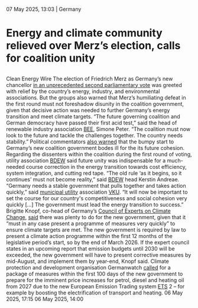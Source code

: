 07 May 2025, 13:03
| 
Germany
# Energy and climate community relieved over Merz’s election, calls for coalition unity
## 
Clean Energy Wire
The election of Friedrich Merz as Germany’s new chancellor [in an unprecedented second parliamentary vote](https://www.cleanenergywire.org/news/merzs-failure-secure-majority-first-round-chancellor-vote-stuns-germany) was greeted with relief by the country’s energy, industry, and environmental associations. But the groups also warned that Merz’s humiliating defeat in the first round must not foreshadow disunity in the coalition government, given that decisive action was needed to further Germany’s energy transition and meet climate targets.
“The future governing coalition and German democracy have passed their first acid test,” said the head of renewable industry association [BEE](https://www.cleanenergywire.org/experts/bee-german-renewable-energy-federation), Simone Peter. “The coalition must now look to the future and tackle the challenges together. The country needs stability.” Political commentators [also warned](https://www.cleanenergywire.org/news/merzs-failure-secure-majority-first-round-chancellor-vote-stuns-germany) that the bumpy start to Germany’s new coalition government bodes ill for the its future cohesion.
Regarding the dissenters within the coalition during the first round of voting, utility association [BDEW](https://www.cleanenergywire.org/experts/bdew-german-association-energy-and-water-industries) said future unity was indispensable for a much-needed course correction in the energy transition towards cost efficiency, system integration, and cutting red tape. “The old rule ‘as it begins, so it continues’ must not become reality,” said [BDEW](https://www.cleanenergywire.org/experts/bdew-german-association-energy-and-water-industries) head Kerstin Andreae.
“Germany needs a stable government that pulls together and takes action quickly,” said [municipal utility](https://www.cleanenergywire.org/glossary/letter_m#municipal_utility) association [VKU](https://www.cleanenergywire.org/experts/vku-german-association-local-utilities). “It will now be important to set the course for our country's competitiveness and social cohesion very quickly […] The government must lead the energy transition to success.”
Brigitte Knopf, co-head of Germany’s [Council of Experts on Climate Change](https://www.cleanenergywire.org/experts/council-experts-climate-change-germany), [said](https://www.linkedin.com/feed/update/urn:li:activity:7325448147063713792/) there was plenty to do for the new government, given that it “must in any case present a programme of measures very quickly” to ensure climate targets are met. The new government is required by law to present a climate action programme within the first 12 months of the legislative period’s start, so by the end of March 2026. If the expert council states in an upcoming report that emission budgets until 2030 will be exceeded, the new government will have to present corrective measures by mid-August, and implement them by year-end, Knopf said.
Climate protection and development organisation Germanwatch [called](https://www.germanwatch.org/de/93140) for a package of measures within the first 100 days of the new government to prepare for the imminent price increases for petrol, diesel and heating oil from 2027 due to the new European Emission Trading system [ETS](https://www.cleanenergywire.org/glossary/letter_e#ets) 2 – for example by boosting the electrification of transport and heating.
06 May 2025, 17:15
06 May 2025, 14:00
